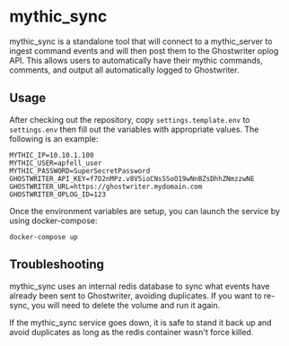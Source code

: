 # mythic_sync
mythic_sync is a standalone tool that will connect to a mythic_server to ingest command events and will then post them to the Ghostwriter oplog API. This allows users to automatically have their mythic commands, comments, and output all automatically logged to Ghostwriter. 

## Usage
After checking out the repository, copy `settings.template.env` to `settings.env` then fill out the variables with appropriate values. The following is an example:

```
MYTHIC_IP=10.10.1.100
MYTHIC_USER=apfell_user
MYTHIC_PASSWORD=SuperSecretPassword
GHOSTWRITER_API_KEY=f7D2nMPz.v8V5ioCNsSSoO19wNnBZsDhhZNmzzwNE
GHOSTWRITER_URL=https://ghostwriter.mydomain.com
GHOSTWRITER_OPLOG_ID=123
```

Once the environment variables are setup, you can launch the service by using docker-compose:
```
docker-compose up
```

## Troubleshooting
mythic_sync uses an internal redis database to sync what events have already been sent to Ghostwriter, avoiding duplicates. If you want to re-sync, you will need to delete the volume and run it again.

If the mythic_sync service goes down, it is safe to stand it back up and avoid duplicates as long as the redis container wasn't force killed. 
